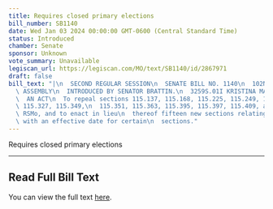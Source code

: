 ```yaml
---
title: Requires closed primary elections
bill_number: SB1140
date: Wed Jan 03 2024 00:00:00 GMT-0600 (Central Standard Time)
status: Introduced
chamber: Senate
sponsor: Unknown
vote_summary: Unavailable
legiscan_url: https://legiscan.com/MO/text/SB1140/id/2867971
draft: false
bill_text: "|\n  SECOND REGULAR SESSION\n  SENATE BILL NO. 1140\n  102ND GENERA L\
  \ ASSEMBLY\n  INTRODUCED BY SENATOR BRATTIN.\n  3259S.01I KRISTINA MARTIN, Secretary\n\
  \  AN ACT\n  To repeal sections 115.137, 115.168, 115.225, 115.249, 115.279, 115.287,\
  \ 115.327, 115.349,\n  115.351, 115.363, 115.395, 115.397, 115.409, and 115.429,\
  \ RSMo, and to enact in lieu\n  thereof fifteen new sections relating to elections,\
  \ with an effective date for certain\n  sections."
---
```

Requires closed primary elections

---

## Read Full Bill Text

You can view the full text [here](https://legiscan.com/MO/text/SB1140/id/2867971).

